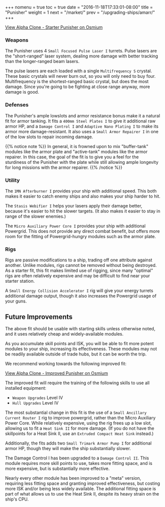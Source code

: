 +++
nomenu = true
toc = true
date = "2016-11-18T17:33:01-08:00"
title = "Punisher"
weight = 1
next = "/market/"
prev = "/upgrading-ships/amarr/"
+++

<object type="image/svg+xml" data="https://o.smium.org/api/convert/118267/svg/118267-alpha-clone---starter-punisher.svg?privatetoken=367926092784205824"><a href="https://o.smium.org/loadout/private/118267/367926092784205824">View Alpha Clone - Starter Punisher on Osmium</a></object>

### Weapons

The Punisher uses 4 `Small Focused Pulse Laser I` turrets.
Pulse lasers are the "short-ranged" laser system, dealing more damage with better tracking
than the longer-ranged beam lasers.

The pulse lasers are each loaded with a single `Multifrequency S` crystal.
These basic crystals will never burn out, so you will only need to buy four.
Multifrequency is the shortest-ranged basic crystal, but does the most damage.
Since you're going to be fighting at close range anyway, more damage is good.

### Defenses

The Punisher's ample lowslots and armor resistance bonus make it a natural fit for armor tanking.
It fits a `400mm Steel Plates I` to give it additional raw armor HP,
and a `Damage Control I` and `Adaptive Nano Plating I` to make its armor more damage-resistant.
It also uses a `Small Armor Repairer I` in one of the low slots to repair incoming damage.

{{% notice note %}}
In general, it is frowned upon to mix "buffer-tank" modules like the armor plate 
and "active-tank" modules like the armor repairer.  In this case,
the goal of the fit is to give you a feel for the sturdiness of the Punisher with the plate
while still allowing ample longevity for long missions with the armor repairer.
{{% /notice %}}

### Utility

The `1MN Afterburner I` provides your ship with additional speed. This both makes it easier to
catch enemy ships and also makes your ship harder to hit.

The `Stasis Webifier I` helps your lasers apply their damage better, because it's easier to hit
the slower targets. (It also makes it easier to stay in range of the slower enemies.)

The `Micro Auxiliary Power Core I` provides your ship with additional Powergrid.
This does not provide any direct combat benefit, but offers more room for the fitting
of Powergrid-hungry modules such as the armor plate.

### Rigs

Rigs are passive modifications to a ship, trading off one attribute against another.
Unlike modules, rigs cannot be removed without being destroyed.  
As a starter fit, this fit makes limited use of rigging, since many "optimal" rigs
are often relatively expensive and may be difficult to find near your starter station.

A `Small Energy Collision Accelerator I` rig will give your energy turrets additional damage output,
though it also increases the Powergrid usage of your guns.

## Future Improvements

The above fit should be usable with starting skills unless otherwise noted,
and it uses relatively cheap and widely-available modules.  

As you accumulate skill points and ISK, you will be able to fit more potent
modules to your ship, increasing its effectiveness.  These modules may not be
readily available outside of trade hubs, but it can be worth the trip.

We recommend working towards the following improved fit:

<object type="image/svg+xml" data="https://o.smium.org/api/convert/118435/svg/118435-alpha-clone---improved-punisher.svg?privatetoken=3174680224218480640"><a href="https://o.smium.org/loadout/private/118435/3174680224218480640">View Alpha Clone - Improved Punisher on Osmium</a></object>

The improved fit will require the training of the following skills to use all installed equipment:

* `Weapon Upgrades` Level IV
* `Hull Upgrades` Level IV

The most substantial change in this fit is the use of a `Small Ancillary Current Router I` rig
to improve powergrid, rather than the Micro Auxiliary Power Core. 
While relatively expensive, using the rig frees up a low slot, 
allowing us to fit a `Heat Sink II` for more damage.
(If you do not have the skillpoints for a Heat Sink II, use an `Extruded Compact Heat Sink` instead.)

Additionally, the fits adds two `Small Trimark Armor Pump I` for additional armor HP,
though they will make the ship substantially slower.

The Damage Control I has been upgraded to a `Damage Control II`.  This module requires
more skill points to use, takes more fitting space, and is more expensive, 
but is substantially more effective.

Nearly every other module has been improved to a "meta" version, requiring less fitting space
and granting improved effectiveness, but costing more ISK and/or being less widely available.
The additional fitting space is part of what allows us to use the Heat Sink II,
despite its heavy strain on the ship's CPU.

